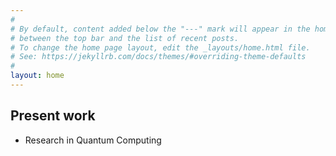 ```yaml
---
#
# By default, content added below the "---" mark will appear in the home page.
# between the top bar and the list of recent posts.
# To change the home page layout, edit the _layouts/home.html file.
# See: https://jekyllrb.com/docs/themes/#overriding-theme-defaults
#
layout: home
---
```


## Present work
* Research in Quantum Computing